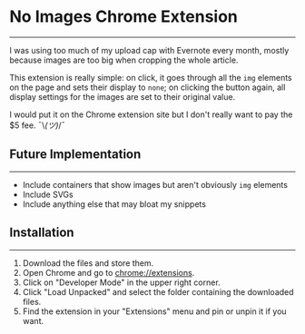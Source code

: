 # No Images Chrome Extension
---

I was using too much of my upload cap with Evernote every month, mostly because images are too big when cropping the whole article.

This extension is really simple: on click, it goes through all the `img` elements on the page and sets their display to `none`; on clicking the button again, all display settings for the images are set to their original value.

I would put it on the Chrome extension site but I don't really want to pay the $5 fee. ¯\\_(ツ)_/¯


## Future Implementation
---

* Include containers that show images but aren't obviously `img` elements
* Include SVGs
* Include anything else that may bloat my snippets


## Installation
---

1. Download the files and store them.
1. Open Chrome and go to [chrome://extensions](chrome://extensions).
1. Click on "Developer Mode" in the upper right corner.
1. Click "Load Unpacked" and select the folder containing the downloaded files.
1. Find the extension in your "Extensions" menu and pin or unpin it if you want.

